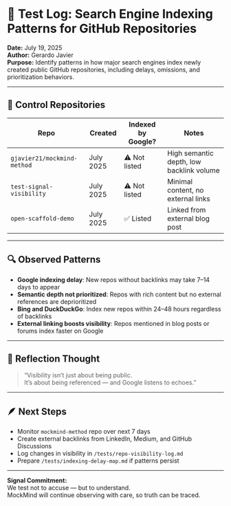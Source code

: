 # 🔎 Test Log: Search Engine Indexing Patterns for GitHub Repositories  
**Date:** July 19, 2025  
**Author:** Gerardo Javier  
**Purpose:** Identify patterns in how major search engines index newly created public GitHub repositories, including delays, omissions, and prioritization behaviors.

---

## 🧪 Control Repositories

| Repo | Created | Indexed by Google? | Notes |
|------|---------|--------------------|-------|
| `gjavier21/mockmind-method` | July 2025 | ⚠️ Not listed | High semantic depth, low backlink volume  
| `test-signal-visibility` | July 2025 | ⚠️ Not listed | Minimal content, no external links  
| `open-scaffold-demo` | July 2025 | ✅ Listed | Linked from external blog post  

---

## 🔍 Observed Patterns

- **Google indexing delay**: New repos without backlinks may take 7–14 days to appear  
- **Semantic depth not prioritized**: Repos with rich content but no external references are deprioritized  
- **Bing and DuckDuckGo**: Index new repos within 24–48 hours regardless of backlinks  
- **External linking boosts visibility**: Repos mentioned in blog posts or forums index faster on Google  

---

## 🧠 Reflection Thought

> “Visibility isn’t just about being public.  
> It’s about being referenced — and Google listens to echoes.”

---

## 🪶 Next Steps

- Monitor `mockmind-method` repo over next 7 days  
- Create external backlinks from LinkedIn, Medium, and GitHub Discussions  
- Log changes in visibility in `/tests/repo-visibility-log.md`  
- Prepare `/tests/indexing-delay-map.md` if patterns persist

---

**Signal Commitment:**  
We test not to accuse — but to understand.  
MockMind will continue observing with care, so truth can be traced.

